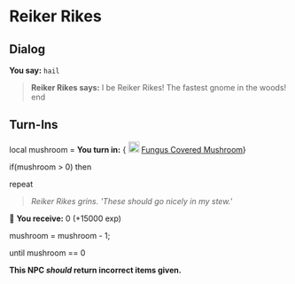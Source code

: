# Reiker Rikes





## Dialog

**You say:** `hail`



>**Reiker Rikes says:** I be Reiker Rikes! The fastest gnome in the woods!
end



## Turn-Ins



local mushroom =  **You turn in:**  { <img style="background:url(/static/icons/blank_slot.gif);width:20px;height:20px;" src="/static/icons/item_1206.png" alt="" /> <a
                                href="/item/31479" data-url="31479" class="tooltip-link link">Fungus Covered Mushroom</a>}



if(mushroom > 0) then


repeat



>*Reiker Rikes grins. 'These should go nicely in my stew.'*



 &#127873; **You receive:** 0 (+15000 exp)

 



mushroom = mushroom - 1;


until mushroom == 0



**This NPC *should* return incorrect items given.**
